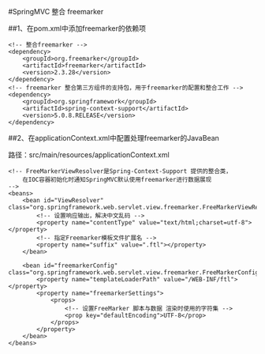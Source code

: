 #SpringMVC 整合 freemarker

##1、在pom.xml中添加freemarker的依赖项

    <!-- 整合freemarker -->
    <dependency>
        <groupId>org.freemarker</groupId>
        <artifactId>freemarker</artifactId>
        <version>2.3.28</version>
    </dependency>
    <!-- freemarker 整合第三方组件的支持包，用于freemarker的配置和整合工作 -->
    <dependency>
        <groupId>org.springframework</groupId>
        <artifactId>spring-context-support</artifactId>
        <version>5.0.8.RELEASE</version>
    </dependency>


##2、在applicationContext.xml中配置处理freemarker的JavaBean

路径：src/main/resources/applicationContext.xml

    
    <!-- FreeMarkerViewResolver是Spring-Context-Support 提供的整合类，
        在IOC容器初始化时通知SpringMVC默认使用freemarker进行数据展现
    -->
    <beans>
        <bean id="ViewResolver" class="org.springframework.web.servlet.view.freemarker.FreeMarkerViewResolver">
            <!-- 设置响应输出，解决中文乱码 -->
            <property name="contentType" value="text/html;charset=utf-8"></property>
            <!-- 指定Freemarker模板文件扩展名 -->
            <property name="suffix" value=".ftl"></property>
        </bean>
        
        <bean id="freemarkerConfig" class="org.springframework.web.servlet.view.freemarker.FreeMarkerConfigurer">
            <property name="templateLoaderPath" value="/WEB-INF/ftl"></property>
            <property name="freemarkerSettings">
                <props>
                    <!-- 设置FreeMarker 脚本与数据 渲染时使用的字符集 -->
                    <prop key="defaultEncoding">UTF-8</prop>
                </props>
            </property>
        </bean>
    </beans>




 
 